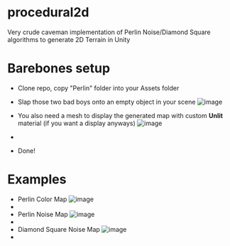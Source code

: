 # procedural2d
Very crude caveman implementation of Perlin Noise/Diamond Square algorithms to generate 2D Terrain in Unity

# Barebones setup
- Clone repo, copy "Perlin" folder into your Assets folder
- Slap those two bad boys onto an empty object in your scene
![image](https://github.com/bonanzaa/procedural2d/assets/75363830/5b8ab4d4-7299-47f9-8c08-70c7c1682880)

- You also need a mesh to display the generated map with custom **Unlit** material (if you want a display anyways)
![image](https://github.com/bonanzaa/procedural2d/assets/75363830/7f0593ae-fe77-429a-9595-1b6380d4e859)
- 
- Done!

# Examples
- Perlin Color Map
![image](https://github.com/bonanzaa/procedural2d/assets/75363830/7d520d7c-35a9-4db8-9cad-b6893ada7b48)
- 
- Perlin Noise Map
![image](https://github.com/bonanzaa/procedural2d/assets/75363830/9c61b998-c424-4fec-aea6-8edc55bdcc81)
- 
- Diamond Square Noise Map
![image](https://github.com/bonanzaa/procedural2d/assets/75363830/81ed500d-495b-4e2d-9497-8cd31e2e4fa2)
- 
